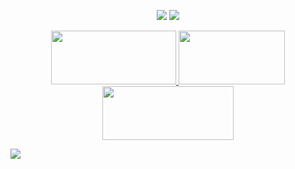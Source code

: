 <p align="center">
  <img src="https://files.catbox.moe/kwol4i.png">
 <img src="https://komarev.com/ghpvc/?username=10shadows&color=lightgrey&style=plastic&label=LOST+SOULS">
   <p align="center">
<p align="center"> <a href="https://portal.atabook.org/"> <img src="https://images2.imgbox.com/60/e8/1gqm8LZ1_o.png" height="86px" width="200px"> </a> <a href="https://rentry.co/angelofdarkness"> <img src="https://images2.imgbox.com/a2/32/kWbOE1rF_o.png" height="86px" width="170px"> </a> <a href="https://pronouns.cc/@anchor"> <img src="https://images2.imgbox.com/0d/95/bcvjT3gN_o.png"  height="86px" width="210px"> </a> </p>
  <img src="https://files.catbox.moe/9v6zjx.png">
</p>

</p>
